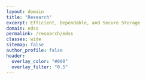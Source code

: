 ```yaml
---
layout: domain
title: "Research"
excerpt: Efficient, Dependable, and Secure Storage
domain: edss
permalink: /research/edss
classes: wide
sitemap: false
author_profile: false
header:
  overlay_color: "#000"
  overlay_filter: "0.5"
---
```


